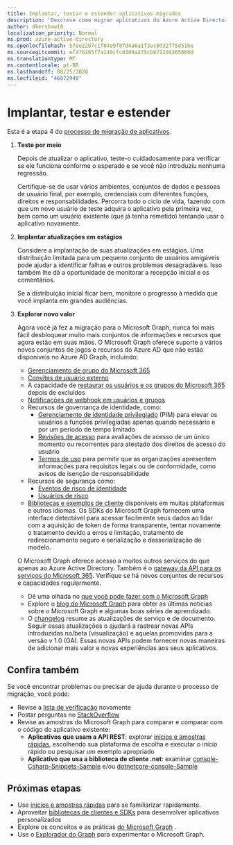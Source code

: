 ```yaml
---
title: Implantar, testar e estender aplicativos migrados
description: 'Descreve como migrar aplicativos do Azure Active Directory (Azure AD) para usar a API do Microsoft Graph (REST); isso aborda a etapa 3: implantar, testar e estender.'
author: dkershaw10
localization_priority: Normal
ms.prod: azure-active-directory
ms.openlocfilehash: 57ee22b7c1f04e9f8fd4a6a1f3ec0d32f75d51be
ms.sourcegitcommit: ef47b165f7a140cfc0309a275cb8722dd265660d
ms.translationtype: MT
ms.contentlocale: pt-BR
ms.lasthandoff: 08/25/2020
ms.locfileid: "46872940"
---
```

# <a name="deploy-test-and-extend"></a>Implantar, testar e estender

Esta é a etapa 4 do [processo de migração de aplicativos](migrate-azure-ad-graph-planning-checklist.md).

1.  **Teste por meio**

    Depois de atualizar o aplicativo, teste-o cuidadosamente para verificar se ele funciona conforme o esperado e se você não introduziu nenhuma regressão.  

    Certifique-se de usar vários ambientes, conjuntos de dados e pessoas de usuário final, por exemplo, credenciais com diferentes funções, direitos e responsabilidades. Percorra todo o ciclo de vida, fazendo com que um novo usuário de teste adquira o aplicativo pela primeira vez, bem como um usuário existente (que já tenha remetido) tentando usar o aplicativo novamente.

2.  **Implantar atualizações em estágios**

    Considere a implantação de suas atualizações em estágios.  Uma distribuição limitada para um pequeno conjunto de usuários amigáveis pode ajudar a identificar falhas e outros problemas desagradáveis.  Isso também lhe dá a oportunidade de monitorar a recepção inicial e os comentários.

    Se a distribuição inicial ficar bem, monitore o progresso à medida que você implanta em grandes audiências.

3.  **Explorar novo valor**

    Agora você já fez a migração para o Microsoft Graph, nunca foi mais fácil desbloquear muito mais conjuntos de informações e recursos que agora estão em suas mãos. 
    O Microsoft Graph oferece suporte a vários novos conjuntos de jogos e recursos do Azure AD que não estão disponíveis no Azure AD Graph, incluindo: 

    - [Gerenciamento de grupo do Microsoft 365](/graph/office365-groups-concept-overview)
    - [Convites de usuário externo](/graph/api/resources/invitation?view=graph-rest-1.0)
    - A capacidade de [restaurar os usuários e os grupos do Microsoft 365](/graph/api/resources/directory?view=graph-rest-1.0) depois de excluídos
    - [Notificações de webhook em usuários e grupos](/graph/webhooks?toc=./ref/toc.json&view=graph-rest-1.0)
    - Recursos de governança de identidade, como:
      - [Gerenciamento de identidade privilegiado](/graph/api/resources/privilegedidentitymanagement-root?view=graph-rest-beta) (PIM) para elevar os usuários a funções privilegiadas apenas quando necessário e por um período de tempo limitado
      - [Revisões de acesso](/graph/api/resources/accessreviews-root?view=graph-rest-beta) para avaliações de acesso de um único momento ou recorrentes para atestado dos direitos de acesso do usuário
      - [Termos de uso](/graph/api/resources/accessreviews-root?view=graph-rest-beta) para permitir que as organizações apresentem informações para requisitos legais ou de conformidade, como avisos de isenção de responsabilidade
    - Recursos de segurança como:
      - [Eventos de risco de identidade](/graph/api/resources/identityriskevent?view=graph-rest-1.0)
      - [Usuários de risco](/graph/api/resources/riskyuser?view=graph-rest-1.0)
    - [Bibliotecas e exemplos de cliente](/graph/) disponíveis em muitas plataformas e outros idiomas. Os SDKs do Microsoft Graph fornecem uma interface detectável para acessar facilmente seus dados ao lidar com a aquisição de token de forma transparente, tentar novamente o tratamento devido a erros e limitação, tratamento de redirecionamento seguro e serialização e desserialização de modelo.

    O Microsoft Graph oferece acesso a muitos outros serviços do que apenas ao Azure Active Directory. Também é o [gateway da API para os serviços do Microsoft 365](/graph/).
    Verifique se há novos conjuntos de recursos e capacidades regularmente.  

    - Dê uma olhada no [que você pode fazer com o Microsoft Graph](/graph/examples)
    - Explore o [blog do Microsoft Graph](/graph/blogs) para obter as últimas notícias sobre o Microsoft Graph e algumas boas séries de aprendizado.
    - O [changelog](/greaph/changelog) resume as atualizações de serviço e de documento. Seguir essas atualizações o ajudará a rastrear novas APIs introduzidas no/beta (visualização) e aquelas promovidas para a versão v 1.0 (GA).  Essas novas APIs podem fornecer novas maneiras de adicionar mais valor e novas experiências aos seus aplicativos.  

## <a name="see-also"></a>Confira também

Se você encontrar problemas ou precisar de ajuda durante o processo de migração, você pode:

- Revise a [lista de verificação](migrate-azure-ad-graph-planning-checklist.md) novamente
- Postar perguntas no [StackOverflow](https://stackoverflow.com/questions/tagged/microsoft-graph)
- Revise as amostras do Microsoft Graph para comparar e comparar com o código do aplicativo existente:
  - **Aplicativos que usam a API REST**: explorar [inícios e amostras rápidas](https://developer.microsoft.com/graph/get-started), escolhendo sua plataforma de escolha e executar o início rápido ou pesquisar um exemplo apropriado
  - **Aplicativo que usa a biblioteca de cliente .net**: examinar [console-Csharp-Snippets-Sample](https://github.com/microsoftgraph/console-csharp-snippets-sample) e/ou [dotnetcore-console-Sample](https://github.com/microsoftgraph/dotnetcore-console-sample)

## <a name="next-steps"></a>Próximas etapas

- Use [inícios e amostras rápidas](/graph/get-started) para se familiarizar rapidamente.
- Aproveitar [bibliotecas de clientes e SDKs](https://developer.microsoft.com/graph/get-started) para desenvolver aplicativos personalizados 
- Explore os conceitos e as práticas [do Microsoft Graph](/graph/overview) .
- Use o [Explorador do Graph](https://aka.ms/ge) para experimentar o Microsoft Graph.
